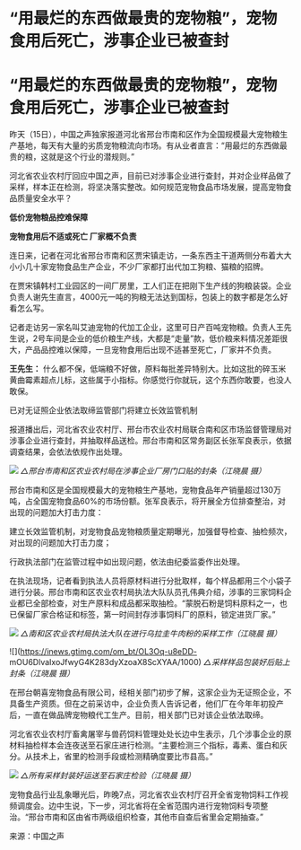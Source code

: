 # “用最烂的东西做最贵的宠物粮”，宠物食用后死亡，涉事企业已被查封

# “用最烂的东西做最贵的宠物粮”，宠物食用后死亡，涉事企业已被查封

昨天（15日），中国之声独家报道河北省邢台市南和区作为全国规模最大宠物粮生产基地，每天有大量的劣质宠物粮流向市场。有从业者直言：“用最烂的东西做最贵的粮，这就是这个行业的潜规则。”

河北省农业农村厅回应中国之声，目前已对涉事企业进行查封，并对企业样品做了采样，样本正在检测，将坚决落实整改。如何规范宠物食品市场发展，提高宠物食品质量安全水平？

**低价宠物粮品控难保障**

**宠物食用后不适或死亡 厂家概不负责**

连日来，记者在河北省邢台市南和区贾宋镇走访，一条东西主干道两侧分布着大大小小几十家宠物食品生产企业，不少厂家都打出代加工狗粮、猫粮的招牌。

在贾宋镇韩村工业园区的一间厂房里，工人们正在把刚下生产线的狗粮装袋。企业负责人谢先生直言，4000元一吨的狗粮无法达到国标，包装上的数字都是怎么好看怎么写。

记者走访另一家名叫艾迪宠物的代加工企业，这里可日产百吨宠物粮。负责人王先生说，2号车间是企业的低价粮生产线，大都是“走量”款，低价粮来料情况差距很大，产品品控难以保障，一旦宠物食用后出现不适甚至死亡，厂家并不负责。

**王先生：**
什么都不保，低端粮不好做，原料每批差异特别大。比如这批的碎玉米黄曲霉素超点儿标，这些属于小指标。你感觉行你就玩，这个东西你敢要，也没人敢保。

已对无证照企业依法取缔监管部门将建立长效监管机制

报道播出后，河北省农业农村厅、邢台市农业农村局联合南和区市场监督管理局对涉事企业进行查封，并抽取样品送检。邢台市南和区常务副区长张军良表示，依据调查结果，会依法依规作出处理。

![](https://inews.gtimg.com/om_bt/OqR0DkbXck7zizoGB8_hrRPeIkEmDvJfbv5z5OGX4Ih6wAA/1000)
_△邢台市南和区农业农村局在涉事企业厂房门口贴的封条（江晓晨 摄）_

邢台市南和区是全国规模最大的宠物粮生产基地，宠物食品年产销量超过130万吨，占全国宠物食品60%的市场份额。张军良表示，将开展全方位排查整治，对出现的问题加大打击力度：

建立长效监管机制，对宠物食品宠物粮质量定期曝光，加强督导检查、抽检频次，对出现的问题加大打击力度；

行政执法部门在监管过程中如出现问题，依法由纪委监委作出处理。

在执法现场，记者看到执法人员将原材料进行分批取样，每个样品都用三个小袋子进行分装。邢台市南和区农业农村局执法大队队员孔伟典介绍，涉事的三家饲料企业都已全部检查，对生产原料和成品都采取抽检。“蒙脱石粉是饲料原料之一，也已保留厂家合格证和标签，第一时间封存涉事饲料厂的原料，锁定进货厂家。”

![](https://inews.gtimg.com/om_bt/Ojmaysdr6_JiNeEMjEAQp_vlUHgvhTh0Y5XaVbpyJi6DkAA/1000)
_△南和区农业农村局执法大队在进行乌拉圭牛肉粉的采样工作（江晓晨 摄）_

![](https://inews.gtimg.com/om_bt/OL3Oq-u8eDD-
mOU6DlvaIxoJfwyG4K283dyXzoaX8ScXYAA/1000) _△采样样品包装好后贴上封条（江晓晨 摄）_

在邢台朝喜宠物食品有限公司，经相关部门初步了解，这家企业为无证照企业，不具备生产资质。但在之前采访中，企业负责人告诉记者，他们厂在今年年初投产后，一直在做品牌宠物粮代工生产。目前，相关部门已对该企业依法取缔。

河北省农业农村厅畜禽屠宰与兽药饲料管理处处长边中生表示，几个涉事企业的原材料抽检样本会连夜送至石家庄进行检测。“主要检测三个指标，毒素、蛋白和灰分。从技术上，省里的检测手段或检测精确度要比市县高。”

![](https://inews.gtimg.com/om_bt/OL7oyMxw9iOrrLRQod7PhqHhcbdWvR3yD8rIzFwYYoRhsAA/1000)
_△所有采样封装好运送至石家庄检验（江晓晨 摄）_

宠物食品行业乱象曝光后，昨晚7点，河北省农业农村厅召开全省宠物饲料工作视频调度会。边中生说，下一步，河北省将在全省范围内进行宠物饲料专项整治。“邢台市南和区由省市两级组织检查，其他市自查后省里会定期抽查。”

来源：中国之声

